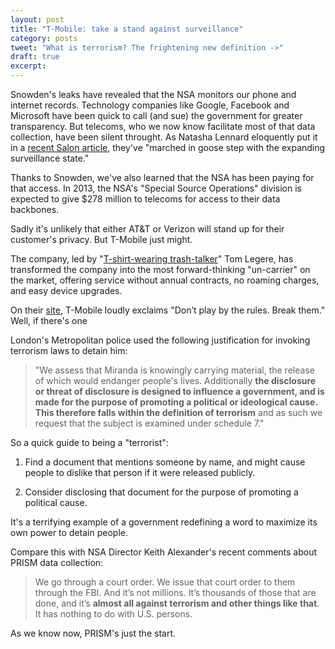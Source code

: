 ```yaml
---
layout: post
title: "T-Mobile: take a stand against surveillance"
category: posts
tweet: "What is terrorism? The frightening new definition ->"
draft: true
excerpt: 
---
```


Snowden's leaks have revealed that the NSA monitors our phone and internet records. Technology companies like Google, Facebook and Microsoft have been quick to call (and sue) the government for greater transparency. But telecoms, who we now know facilitate most of that data collection, have been silent throught. As Natasha Lennard eloquently put it in a [recent Salon article](http://www.salon.com/2013/09/19/telecoms_firms_never_challenged_nsa/), they've "marched in goose step with the expanding surveillance state."

Thanks to Snowden, we've also learned that the NSA has been paying for that access. In 2013, the NSA's "Special Source Operations" division is expected to give $278 million to telecoms for access to their data backbones.

Sadly it's unlikely that either AT&T or Verizon will stand up for their customer's privacy. But T-Mobile just might.

The company, led by "[T-shirt-wearing trash-talker](http://www.businessweek.com/printer/articles/164414-t-mobiles-wacky-plan-to-trash-the-wireless-business-model)" Tom Legere, has transformed the company into the most forward-thinking "un-carrier" on the market, offering service without annual contracts, no roaming charges, and easy device upgrades.

On their [site](http://www.t-mobile.com/landing/whyt-mobile.html), T-Mobile loudly exclaims "Don’t play by the rules. Break them." Well, if there's one


London's Metropolitan police used the following justification for invoking terrorism laws to detain him:

> "We assess that Miranda is knowingly carrying material, the release of which would endanger people's lives. Additionally <strong>the disclosure or threat of disclosure is designed to influence a government, and is made for the purpose of promoting a political or ideological cause. This therefore falls within the definition of terrorism</strong> and as such we request that the subject is examined under schedule 7."

So a quick guide to being a "terrorist":

1. Find a document that mentions someone by name, and might cause people to dislike that person if it were released publicly. 

2. Consider disclosing that document for the purpose of promoting a political cause.

It's a terrifying example of a government redefining a word to maximize its own power to detain people.

Compare this with NSA Director Keith Alexander's recent comments about PRISM data collection:

> We go through a court order. We issue that court order to them through the FBI. And it’s not millions. It’s thousands of those that are done, and it’s <strong>almost all against terrorism and other things like that</strong>. It has nothing to do with U.S. persons.

As we know now, PRISM's just the start.



